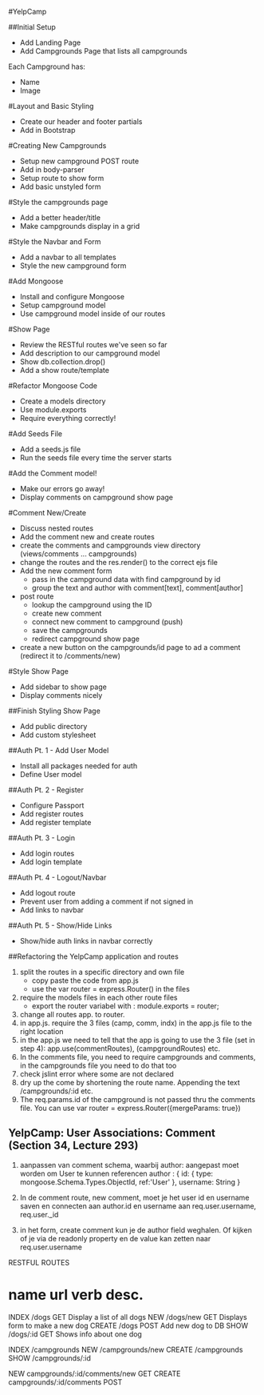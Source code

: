 #YelpCamp

##Initial Setup
* Add Landing Page
* Add Campgrounds Page that lists all campgrounds

Each Campground has:
   * Name
   * Image

#Layout and Basic Styling
* Create our header and footer partials
* Add in Bootstrap

#Creating New Campgrounds
* Setup new campground POST route
* Add in body-parser
* Setup route to show form
* Add basic unstyled form

#Style the campgrounds page
* Add a better header/title
* Make campgrounds display in a grid

#Style the Navbar and Form
* Add a navbar to all templates
* Style the new campground form

#Add Mongoose
* Install and configure Mongoose
* Setup campground model
* Use campground model inside of our routes

#Show Page
* Review the RESTful routes we've seen so far
* Add description to our campground model
* Show db.collection.drop()
* Add a show route/template

#Refactor Mongoose Code
* Create a models directory
* Use module.exports
* Require everything correctly!

#Add Seeds File
* Add a seeds.js file
* Run the seeds file every time the server starts

#Add the Comment model!
* Make our errors go away!
* Display comments on campground show page

#Comment New/Create
* Discuss nested routes
* Add the comment new and create routes
* create the comments and campgrounds view directory (views/comments ... campgrounds)
* change the routes and the res.render() to the correct ejs file
* Add the new comment form
    - pass in the campground data with find campground by id 
    - group the text and author with comment[text], comment[author]
* post route
    - lookup the campground using the ID
    - create new comment
    - connect new comment to campground (push)
    - save the campgrounds
    - redirect campground show page
* create a new button on the campgrounds/id page to ad a comment (redirect it to /comments/new)

#Style Show Page
* Add sidebar to show page
* Display comments nicely

##Finish Styling Show Page
* Add public directory
* Add custom stylesheet

##Auth Pt. 1 - Add User Model
* Install all packages needed for auth
* Define User model 

##Auth Pt. 2 - Register
* Configure Passport
* Add register routes
* Add register template

##Auth Pt. 3 - Login
* Add login routes
* Add login template

##Auth Pt. 4 - Logout/Navbar
* Add logout route
* Prevent user from adding a comment if not signed in
* Add links to navbar

##Auth Pt. 5 - Show/Hide Links
* Show/hide auth links in navbar correctly

##Refactoring the YelpCamp application and routes
1. split the routes in a specific  directory and own file
    - copy paste the code from app.js
    - use the var router = express.Router() in the files
2. require the models files in each other route files
    - export the router variabel with : module.exports = router;
3. change all routes app. to router.
4. in app.js. require the 3 files (camp, comm, indx) in the app.js file to the right location
5. in the app.js we need to tell that the app is going to use the 3 file (set in step 4): app.use(commentRoutes), (campgroundRoutes) etc.
6. In the comments file, you need to require campgrounds and comments, in the campgrounds file you need to do that too
7. check jslint error where some are not declared
8. dry up the come by shortening the route name. Appending the text /campgrounds/:id etc.
9. The req.params.id of the campground is not passed thru the comments file. You can use var router = express.Router({mergeParams: true})

## YelpCamp: User Associations: Comment (Section 34, Lecture 293)
1. aanpassen van comment schema, waarbij author: aangepast moet worden om User te kunnen referencen
author : 
        {
            id: {
                            type: mongoose.Schema.Types.ObjectId,
                            ref:'User'
            },
            username: String
        }
 
2. In de comment route, new comment, moet je het user id en username saven en connecten aan author.id en username aan req.user.username, req.user._id
 
3. in het form, create comment kun je de author field weghalen. Of kijken of je via de readonly property en de value kan zetten naar req.user.username


RESTFUL ROUTES

name      url      verb    desc.
===============================================
INDEX   /dogs      GET   Display a list of all dogs
NEW     /dogs/new  GET   Displays form to make a new dog
CREATE  /dogs      POST  Add new dog to DB
SHOW    /dogs/:id  GET   Shows info about one dog

INDEX   /campgrounds
NEW     /campgrounds/new
CREATE  /campgrounds
SHOW    /campgrounds/:id

NEW     campgrounds/:id/comments/new    GET
CREATE  campgrounds/:id/comments        POST